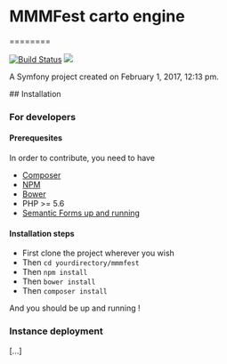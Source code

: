 # MMMFest carto engine 
========

[![Build Status](https://travis-ci.org/assemblee-virtuelle/mmmfest.svg?branch=master)](https://travis-ci.org/assemblee-virtuelle/mmmfest) <a href="https://codeclimate.com/github/assemblee-virtuelle/mmmfest"><img src="https://codeclimate.com/github/assemblee-virtuelle/mmmfest/badges/gpa.svg" /></a>

A Symfony project created on February 1, 2017, 12:13 pm.

## Installation

### For developers

#### Prerequesites 

In order to contribute, you need to have 
- [Composer](https://getcomposer.org "Composer")
- [NPM](https://www.npmjs.com/ "NPM")
- [Bower](https://bower.io/ "Bower")
- PHP >= 5.6
- [Semantic Forms up and running](https://github.com/jmvanel/semantic_forms/wiki/User_manual
 "Bower")
 
#### Installation steps

- First clone the project wherever you wish
- Then `cd yourdirectory/mmmfest`
- Then `npm install`
- Then `bower install`
- Then `composer install`

And you should be up and running !

### Instance deployment

[...]

